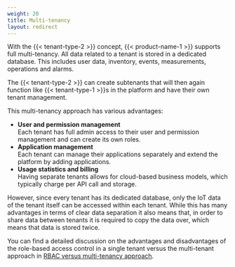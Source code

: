```yaml
---
weight: 20
title: Multi-tenancy
layout: redirect
---
```


With the {{< tenant-type-2 >}} concept, {{< product-name-1 >}} supports full multi-tenancy. All data related to a tenant is stored in a dedicated database. This includes user data, inventory, events, measurements, operations and alarms.

The {{< tenant-type-2 >}} can create subtenants that will then again function like {{< tenant-type-1 >}}s in the platform and have their own tenant management.

This multi-tenancy approach has various advantages:

* **User and permission management**
<br>Each tenant has full admin access to their user and permission management and can create its own roles.
* **Application management**
<br>Each tenant can manage their applications separately and extend the platform by adding applications.
* **Usage statistics and billing**
<br>Having separate tenants allows for cloud-based business models, which typically charge per API call and storage.

However, since every tenant has its dedicated database, only the IoT data of the tenant itself can be accessed within each tenant. While this has many advantages in terms of clear data separation it also means that, in order to share data between tenants it is required to copy the data over, which means that data is stored twice.

You can find a detailed discussion on the advantages and disadvantages of the role-based access control in a single tenant versus the multi-tenant approach in [RBAC versus multi-tenancy approach](/concepts/tenant-hierarchy/#comparison).  

